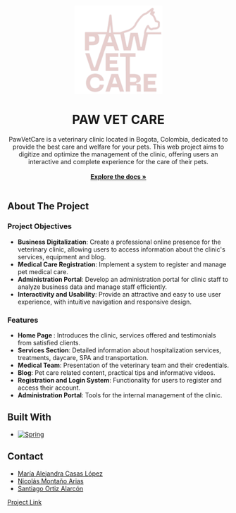 <!-- PROJECT LOGO -->
<br />
<div align="center">
  <a href="https://github.com/github_username/repo_name">
    <img src="demo/src/main/resources/static/assets/isologoRosado.png" alt="Logo" width="200" height="200">
  </a>

<h1 align="center">PAW VET CARE</h1>

  <p align="center">
    PawVetCare is a veterinary clinic located in Bogota, Colombia, dedicated to provide the best care and welfare for your pets. This web project aims to digitize and optimize the management of the clinic, offering users an interactive and complete experience for the care of their pets.
    <br />
	<br />
    <a href="https://github.com/Santi-Ortiz/pawVetCare.git"><strong>Explore the docs »</strong></a>
    <br />
    <br />
  </p>
</div>

<!-- TABLE OF CONTENTS 
<details>
  <summary>Table of Contents</summary>
  <ol>
    <li>
      <a href="#about-the-project">About The Project</a>
      <ul>
        <li><a href="#project-objectives">Project Objectives</a></li>
        <li><a href="#features">Features</a></li>
      </ul>
    </li>
    <li><a href="#built-with">Built With</a></li>
    <li><a href="#getting-started">Getting Started</a></li>
    <li><a href="#usage">Usage</a></li>
    <li><a href="#roadmap">Roadmap</a></li>
    <li><a href="#contributing">Contributing</a></li>
    <li><a href="#license">License</a></li>
    <li><a href="#contact">Contact</a></li>
    <li><a href="#acknowledgments">Acknowledgments</a></li>
  </ol>
</details>

-->

<!-- ABOUT THE PROJECT -->
## About The Project

### Project Objectives

- <strong>Business Digitalization</strong>: Create a professional online presence for the veterinary clinic, allowing users to access information about the clinic's services, equipment and blog.
- <strong>Medical Care Registration</strong>: Implement a system to register and manage pet medical care.
- <strong>Administration Portal</strong>: Develop an administration portal for clinic staff to analyze business data and manage staff efficiently.
- <strong>Interactivity and Usability</strong>: Provide an attractive and easy to use user experience, with intuitive navigation and responsive design.

### Features

- <strong> Home Page </strong>: Introduces the clinic, services offered and testimonials from satisfied clients.
- <strong>Services Section</strong>: Detailed information about hospitalization services, treatments, daycare, SPA and transportation.
- <strong>Medical Team</strong>: Presentation of the veterinary team and their credentials.
- <strong>Blog</strong>: Pet care related content, practical tips and informative videos.
- <strong>Registration and Login System</strong>: Functionality for users to register and access their account.
- <strong>Administration Portal</strong>: Tools for the internal management of the clinic.


## Built With

* [![Spring]][Spring-url]

<!-- CONTACT -->
## Contact

- [María Alejandra Casas López](https://github.com/al-calo) <br>
- [Nicolás Montaño Arias](https://github.com/Monts04) <br>
- [Santiago Ortiz Alarcón](https://github.com/Santi-Ortiz)

[Project Link](https://github.com/Santi-Ortiz/pawVetCare.git)

<!-- MARKDOWN LINKS & IMAGES -->
[Spring]: https://img.shields.io/badge/SpringBoot-6DB33F?style=flat-square&logo=Spring&logoColor=white
[Spring-url]: https://spring.io/projects/spring-boot
